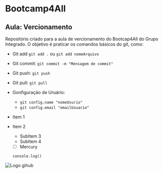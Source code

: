 # Bootcamp4All


## Aula: Vercionamento

Repositório criado para a aula de vercionamento do Bootcap4All do Grupo Integrado.
O objetivo é praticar os comandos básicos do git, como:

- Git add `git add .` ou `git add nomeArquivo`
- Git commit: `git commit -m "Mensagem de commit"`
- Git push: `git push`
- Git pull: `git pull`
- Gonfiguração de Uruário:
    - `git config.name "nomeUsurio"`
    - `git config.email "emailUsuario"`

- Item 1
- Item 2
  - SubItem 3
  - SubItem 4
 

  - [ ] Mercury

  `console.log()`
  
 
![Logo gihub](https://cdn.pixabay.com/photo/2022/01/30/13/33/github-6980894_960_720.png)
      
